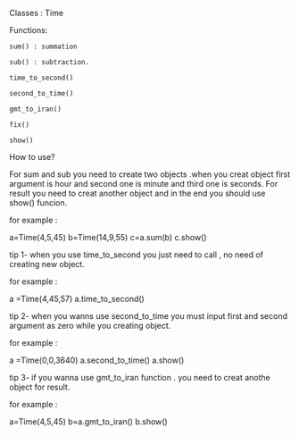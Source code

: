 Classes :
    Time

Functions:

    sum() : summation

    sub() : subtraction.

    time_to_second()

    second_to_time()

    gmt_to_iran()

    fix()  

    show()

How to use?

For sum and sub you need  to create two objects .when you creat object first argument is hour and second one is minute and third one is seconds.
For result you need to creat another object and in the end you should use show() funcion. 

for example :

a=Time(4,5,45)
b=Time(14,9,55)
c=a.sum(b)
c.show()

tip 1-  when you use time_to_second  you just need to call , no need of creating new object.

for example :

a =Time(4,45,57)
a.time_to_second()

tip 2-  when you wanns use second_to_time  you must input first and second argument as zero while you creating object.

for example :

a =Time(0,0,3640)
a.second_to_time()
a.show()

tip 3- if you wanna use gmt_to_iran function . you need to creat anothe object for result.

for example : 

a=Time(4,5,45)
b=a.gmt_to_iran()
b.show()